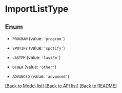 # ImportListType


## Enum

* `PROGRAM` (value: `'program'`)

* `SPOTIFY` (value: `'spotify'`)

* `LASTFM` (value: `'lastFm'`)

* `OTHER` (value: `'other'`)

* `ADVANCED` (value: `'advanced'`)

[[Back to Model list]](../README.md#documentation-for-models) [[Back to API list]](../README.md#documentation-for-api-endpoints) [[Back to README]](../README.md)


